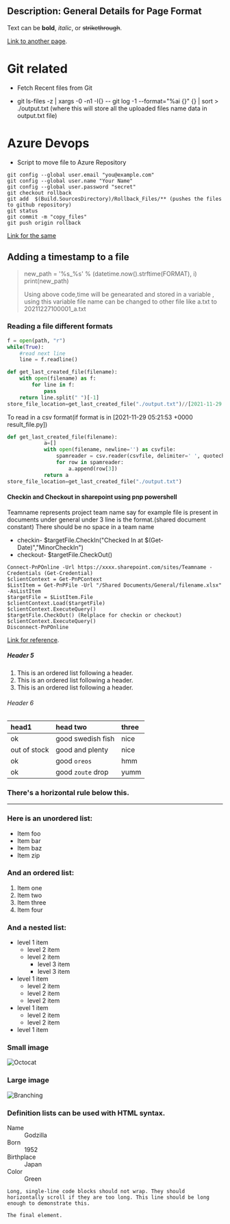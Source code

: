 
Description: General Details for Page Format
---

Text can be **bold**, _italic_, or ~~strikethrough~~.

[Link to another page](https://www.youtube.com/channel/UCvScgo6mAvbMEjszK4sSj6g).


# Git related

* Fetch Recent files from Git
- git ls-files -z | xargs -0 -n1 -I{} -- git log -1 --format="%ai {}" {} | sort > ./output.txt (where this will store all the uploaded files name data in output.txt file)

# Azure Devops

* Script to move file to Azure Repository
```
git config --global user.email "you@example.com"
git config --global user.name "Your Name"
git config --global user.password "secret"
git checkout rollback
git add  $(Build.SourcesDirectory)/Rollback_Files/** (pushes the files to github repository)
git status
git commit -m "copy_files"
git push origin rollback
```
[Link for the same](https://stackoverflow.com/questions/66323959/how-to-move-azure-git-repos-file-from-one-folder-to-another-folder-using-azure-d)

## Adding a timestamp to a file

> new_path = '%s_%s' % (datetime.now().strftime(FORMAT), i)
> print(new_path)
>
> Using above code,time will be genearated and stored in a variable , using this variable file name can be changed to other file like a.txt to 20211227100001_a.txt

### Reading a file different formats

```python
f = open(path, "r")
while(True):
    #read next line
    line = f.readline()
```

```python
def get_last_created_file(filename):
    with open(filename) as f:
        for line in f:
            pass
    return line.split(" ")[-1]
store_file_location=get_last_created_file("./output.txt")//[2021-11-29 05:21:53 +0000 result_file.py]
```
To read in a csv format(if format is in [2021-11-29 05:21:53 +0000 result_file.py])
```python
def get_last_created_file(filename):
            a=[]
            with open(filename, newline='') as csvfile:
                spamreader = csv.reader(csvfile, delimiter=' ', quotechar='|')
                for row in spamreader:
                    a.append(row[3])
            return a
store_file_location=get_last_created_file("./output.txt") 
```

#### Checkin and Checkout in sharepoint using pnp powershell

Teamname represents project team name
say for example file is present in documents under general under 3 line is the format.(shared document constant)
There should be no space in a team name

* checkin- $targetFile.CheckIn("Checked In at $(Get-Date)","MinorCheckIn")
* checkout- $targetFile.CheckOut()
```
Connect-PnPOnline -Url https://xxxx.sharepoint.com/sites/Teamname -Credentials (Get-Credential)
$clientContext = Get-PnPContext
$ListItem = Get-PnPFile -Url "/Shared Documents/General/filename.xlsx" -AsListItem
$targetFile = $ListItem.File
$clientContext.Load($targetFile)
$clientContext.ExecuteQuery()
$targetFile.CheckOut() (Relplace for checkin or checkout)
$clientContext.ExecuteQuery()
Disconnect-PnPOnline
```
[Link for reference](https://www.codesharepoint.com/powershell/check-in-file-in-sharepoint-using-powershell).

##### Header 5

1.  This is an ordered list following a header.
2.  This is an ordered list following a header.
3.  This is an ordered list following a header.

###### Header 6

| head1        | head two          | three |
|:-------------|:------------------|:------|
| ok           | good swedish fish | nice  |
| out of stock | good and plenty   | nice  |
| ok           | good `oreos`      | hmm   |
| ok           | good `zoute` drop | yumm  |

### There's a horizontal rule below this.

* * *

### Here is an unordered list:

*   Item foo
*   Item bar
*   Item baz
*   Item zip

### And an ordered list:

1.  Item one
1.  Item two
1.  Item three
1.  Item four

### And a nested list:

- level 1 item
  - level 2 item
  - level 2 item
    - level 3 item
    - level 3 item
- level 1 item
  - level 2 item
  - level 2 item
  - level 2 item
- level 1 item
  - level 2 item
  - level 2 item
- level 1 item

### Small image

![Octocat](https://github.githubassets.com/images/icons/emoji/octocat.png)

### Large image

![Branching](https://guides.github.com/activities/hello-world/branching.png)


### Definition lists can be used with HTML syntax.

<dl>
<dt>Name</dt>
<dd>Godzilla</dd>
<dt>Born</dt>
<dd>1952</dd>
<dt>Birthplace</dt>
<dd>Japan</dd>
<dt>Color</dt>
<dd>Green</dd>
</dl>

```
Long, single-line code blocks should not wrap. They should horizontally scroll if they are too long. This line should be long enough to demonstrate this.
```

```
The final element.
```
